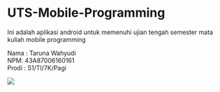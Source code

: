 # UTS-Mobile-Programming
Ini adalah aplikasi android untuk memenuhi ujian tengah semester mata kuliah mobile programming

Nama : Taruna Wahyudi<br>
NPM: 43A87006160161<br>
Prodi : S1/TI/7K/Pagi<br>

<img src="https://i.ibb.co/r4BVvDC/screenshoot.png">
